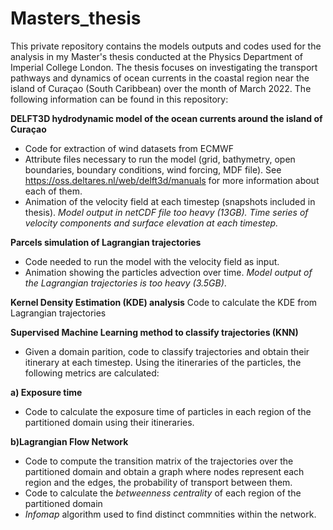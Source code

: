 # Masters_thesis
This private repository contains the models outputs and codes used for the analysis in my Master's thesis conducted at the Physics Department of Imperial College London. The thesis focuses on investigating the transport pathways and dynamics of ocean currents in the coastal region near the island of Curaçao (South Caribbean) over the month of March 2022. 
The following information can be found in this repository:

**DELFT3D hydrodynamic model of the ocean currents around the island of Curaçao**
  - Code for extraction of wind datasets from ECMWF
  - Attribute files necessary to run the model (grid, bathymetry, open boundaries, boundary conditions, wind forcing, MDF file). See https://oss.deltares.nl/web/delft3d/manuals for more information about each of them.
  - Animation of the velocity field at each timestep (snapshots included in thesis).
  *Model output in netCDF file too heavy (13GB). Time series of velocity components and surface elevation at each timestep.*
  
**Parcels simulation of Lagrangian trajectories**
  - Code needed to run the model with the velocity field as input.
  - Animation showing the particles advection over time.
  *Model output of the Lagrangian trajectories is too heavy (3.5GB)*.
  
**Kernel Density Estimation (KDE) analysis**
Code to calculate the KDE from Lagrangian trajectories
  
**Supervised Machine Learning method to classify trajectories (KNN)**
  - Given a domain parition, code to classify trajectories and obtain their itinerary at each timestep.
  Using the itineraries of the particles, the following metrics are calculated:
  
  **a) Exposure time**
  - Code to calculate the exposure time of particles in each region of the partitioned domain using their itineraries.

  **b)Lagrangian Flow Network**
  - Code to compute the transition matrix of the trajectories over the partitioned domain and obtain a graph where nodes represent each   region and the edges, the probability of transport between them.
  - Code to calculate the *betweenness centrality* of each region of the partitioned domain
  - *Infomap* algorithm used to find distinct commnities within the network.
  
